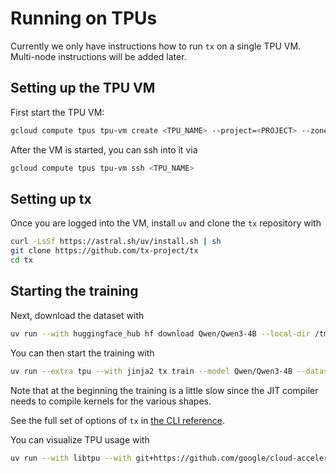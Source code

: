 # Running on TPUs

Currently we only have instructions how to run `tx` on a single TPU VM. Multi-node instructions will be added later.

## Setting up the TPU VM

First start the TPU VM:

```bash
gcloud compute tpus tpu-vm create <TPU_NAME> --project=<PROJECT> --zone=<ZONE> --accelerator-type=v6e-8 --version=v2-alpha-tpuv6e --scopes=https://www.googleapis.com/auth/cloud-platform.read-only,https://www.googleapis.com/auth/devstorage.read_write --network=<NETWORK> --subnetwork=<SUBNETWORK> --spot
```

After the VM is started, you can ssh into it via

```bash
gcloud compute tpus tpu-vm ssh <TPU_NAME>
```

## Setting up tx

Once you are logged into the VM, install `uv` and clone the `tx` repository with

```bash
curl -LsSf https://astral.sh/uv/install.sh | sh
git clone https://github.com/tx-project/tx
cd tx
```

## Starting the training

Next, download the dataset with

```bash
uv run --with huggingface_hub hf download Qwen/Qwen3-4B --local-dir /tmp/qwen3
```

You can then start the training with

```bash
uv run --extra tpu --with jinja2 tx train --model Qwen/Qwen3-4B --dataset HuggingFaceH4/ultrachat_200k --loader tx.loaders.chat --split train_sft --output-dir /tmp/ultrachat --batch-size 8 --load-checkpoint-path /tmp/qwen3 --tp-size 8
```

Note that at the beginning the training is a little slow since the JIT compiler needs to compile kernels for the various shapes.

See the full set of options of `tx` in [the CLI reference](../reference.md).

You can visualize TPU usage with

```bash
uv run --with libtpu --with git+https://github.com/google/cloud-accelerator-diagnostics/#subdirectory=tpu_info tpu-info
```
